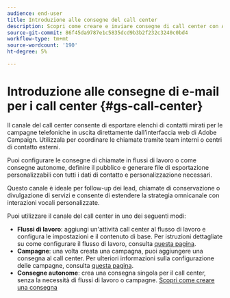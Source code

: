 ```yaml
---
audience: end-user
title: Introduzione alle consegne del call center
description: Scopri come creare e inviare consegne di call center con Adobe Campaign Web
source-git-commit: 86f45da9787e1c5835dcd9b3b2f232c3240c0bd4
workflow-type: tm+mt
source-wordcount: '190'
ht-degree: 5%

---
```



# Introduzione alle consegne di e-mail per i call center {#gs-call-center}

Il canale del call center consente di esportare elenchi di contatti mirati per le campagne telefoniche in uscita direttamente dall’interfaccia web di Adobe Campaign. Utilizzala per coordinare le chiamate tramite team interni o centri di contatto esterni.

Puoi configurare le consegne di chiamate in flussi di lavoro o come consegne autonome, definire il pubblico e generare file di esportazione personalizzabili con tutti i dati di contatto e personalizzazione necessari.

Questo canale è ideale per follow-up dei lead, chiamate di conservazione o divulgazione di servizi e consente di estendere la strategia omnicanale con interazioni vocali personalizzate.

Puoi utilizzare il canale del call center in uno dei seguenti modi:

* **Flussi di lavoro**: aggiungi un&#39;attività call center al flusso di lavoro e configura le impostazioni e il contenuto di base. Per istruzioni dettagliate su come configurare il flusso di lavoro, consulta [questa pagina](../workflows/gs-workflow-creation.md).
* **Campagne**: una volta creata una campagna, puoi aggiungere una consegna al call center. Per ulteriori informazioni sulla configurazione delle campagne, consulta [questa pagina](../campaigns/gs-campaigns.md).
* **Consegne autonome**: crea una consegna singola per il call center, senza la necessità di flussi di lavoro o campagne. [Scopri come creare una consegna](../msg/gs-deliveries.md)

<!--
<table style="table-layout:fixed"><tr style="border: 0;">
<td>
<a href="create-push.md">
<img alt="Create a push delivery" src="assets/do-not-localize/push_create.jpeg">
</a>
<div><a href="create-push.md"><strong>Create a push delivery</strong>
</div>
<p>
</td>
<td>
<a href="content-push.md">
<img alt="Design a push delivery" src="assets/do-not-localize/push_design.jpeg">
</a>
<div>
<a href="content-push.md"><strong>Design a push delivery<strong></strong></a>
</div>
<p></td>
<td>
<a href="send-push.md">
<img alt="Send a push delivery" src="assets/do-not-localize/push_send.jpeg">
</a>
<div>
<a href="send-push.md"><strong>Send a push delivery</strong></a>
</div>
<p>
</td>
<td>
<a href="send-push.md">
<img alt="Push delivery report" src="assets/do-not-localize/push_report.jpeg">
</a>
<div>
<a href="send-push.md"><strong>Push delivery report</strong></a>
</div>
<p>
</td>
</tr></table>
-->
